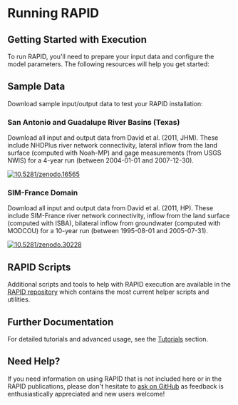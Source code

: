 # Running RAPID

## Getting Started with Execution

To run RAPID, you'll need to prepare your input data and configure the model parameters. The following resources will help you get started:

## Sample Data

Download sample input/output data to test your RAPID installation:

### San Antonio and Guadalupe River Basins (Texas)
Download all input and output data from David et al. (2011, JHM). These include NHDPlus river network connectivity, lateral inflow from the land surface (computed with Noah-MP) and gage measurements (from USGS NWIS) for a 4-year run (between 2004-01-01 and 2007-12-30).

[![10.5281/zenodo.16565](https://zenodo.org/badge/doi/10.5281/zenodo.16565.svg)](http://dx.doi.org/10.5281/zenodo.16565)

### SIM-France Domain
Download all input and output data from David et al. (2011, HP). These include SIM-France river network connectivity, inflow from the land surface (computed with ISBA), bilateral inflow from groundwater (computed with MODCOU) for a 10-year run (between 1995-08-01 and 2005-07-31).

[![10.5281/zenodo.30228](https://zenodo.org/badge/doi/10.5281/zenodo.30228.svg)](http://dx.doi.org/10.5281/zenodo.30228)

## RAPID Scripts

Additional scripts and tools to help with RAPID execution are available in the [RAPID repository](https://github.com/c-h-david/rapid2/) which contains the most current helper scripts and utilities.

## Further Documentation

For detailed tutorials and advanced usage, see the [Tutorials](../tutorials/training.md) section.

## Need Help?

If you need information on using RAPID that is not included here or in the RAPID publications, please don't hesitate to [ask on GitHub](https://github.com/c-h-david/rapid2/issues/new/choose) as feedback is enthusiastically appreciated and new users welcome!
